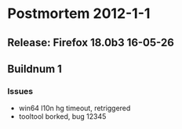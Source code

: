 # Postmortem 2012-1-1

## Release: Firefox 18.0b3 16-05-26

## Buildnum 1
### Issues
- win64 l10n hg timeout, retriggered
- tooltool borked, bug 12345

